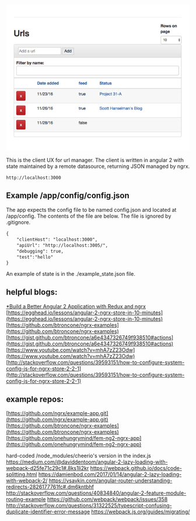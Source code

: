 ![data](./UX.png)

This is the client UX for  url manager. The client is written in angular 2 with 
state maintained by a remote datasource, returning JSON managed 
by ngrx. 

```
http://localhost:3000
```

## Example /app/config/config.json

The app expects the config file to be named config.json and located at /app/config. The contents of 
the file are below. The file is ignored by .gitignore.

```
{
    "clientHost": "localhost:3000",
    "apiUrl": "http://localhost:3005/",
    "debugging": true,
    "test":"hello"
}
```

An example of state is in the ./example_state.json file.

## helpful blogs:

[*Build a Better Angular 2 Application with Redux and ngrx](http://onehungrymind.com/build-better-angular-2-application-redux-ngrx/)
[https://egghead.io/lessons/angular-2-ngrx-store-in-10-minutes](https://egghead.io/lessons/angular-2-ngrx-store-in-10-minutes)
[https://github.com/btroncone/ngrx-examples](https://github.com/btroncone/ngrx-examples)
[https://gist.github.com/btroncone/a6e4347326749f938510#actions](https://gist.github.com/btroncone/a6e4347326749f938510#actions)
[https://www.youtube.com/watch?v=mhA7zZ23Odw](https://www.youtube.com/watch?v=mhA7zZ23Odw)
[http://stackoverflow.com/questions/39593151/how-to-configure-system-config-js-for-ngrx-store-2-2-1](http://stackoverflow.com/questions/39593151/how-to-configure-system-config-js-for-ngrx-store-2-2-1)

## example repos:

[https://github.com/ngrx/example-app.git](https://github.com/ngrx/example-app.git)
[https://github.com/btroncone/ngrx-examples](https://github.com/btroncone/ngrx-examples)
[https://github.com/onehungrymind/fem-ng2-ngrx-app](https://github.com/onehungrymind/fem-ng2-ngrx-app)

hard-coded /node_modules/cheerio's version in the index.js
https://medium.com/@daviddentoom/angular-2-lazy-loading-with-webpack-d25fe71c29c1#.8ks1li2kr
https://webpack.github.io/docs/code-splitting.html
https://damienbod.com/2017/01/14/angular-2-lazy-loading-with-webpack-2/
https://vsavkin.com/angular-router-understanding-redirects-2826177761fc#.dm6kntbhf
http://stackoverflow.com/questions/40834840/angular-2-feature-module-routing-example
https://github.com/webpack/webpack/issues/358
http://stackoverflow.com/questions/31322525/typescript-confusing-duplicate-identifier-error-message
https://webpack.js.org/guides/migrating/